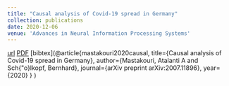 ```yaml
---
title: "Causal analysis of Covid-19 spread in Germany"
collection: publications
date: 2020-12-06
venue: 'Advances in Neural Information Processing Systems'
---
```

[url](https://proceedings.neurips.cc/paper/2020/hash/205e73579f21c2ed134dbd6ce7e4a1ea-Abstract.html)
[PDF](https://proceedings.neurips.cc/paper/2020/file/205e73579f21c2ed134dbd6ce7e4a1ea-Paper.pdf)
[bibtex](@article{mastakouri2020causal,
  title={Causal analysis of Covid-19 spread in Germany},
  author={Mastakouri, Atalanti A and Sch{\"o}lkopf, Bernhard},
  journal={arXiv preprint arXiv:2007.11896},
  year={2020}
}
)


```
